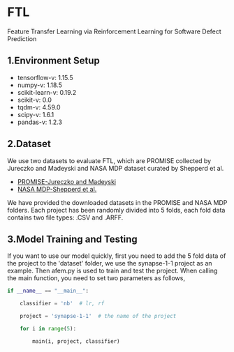 # FTL
Feature Transfer Learning via Reinforcement Learning for Software Defect Prediction
## 1.Environment Setup
* tensorflow-v: 1.15.5
* numpy-v: 1.18.5
* scikit-learn-v: 0.19.2
* scikit-v: 0.0
* tqdm-v: 4.59.0
* scipy-v: 1.6.1
* pandas-v: 1.2.3
## 2.Dataset
We use two datasets to evaluate FTL, which are PROMISE collected by Jureczko and Madeyski and NASA MDP dataset curated by Shepperd et al. 
* [PROMISE-Jureczko and Madeyski](https://dl.acm.org/doi/abs/10.1145/1868328.1868342)
* [NASA MDP-Shepperd et al.](https://ieeexplore.ieee.org/abstract/document/6464273)

We have provided the downloaded datasets in the PROMISE and NASA MDP folders. Each project has been randomly divided into 5 folds, each fold data contains two file types: .CSV and .ARFF.
## 3.Model Training and Testing
If you want to use our model quickly, first you need to add the 5 fold data of the project to the 'dataset' folder, we use the synapse-1-1 project as an example. Then afem.py is used to train and test the project. When calling the main function, you need to set two parameters as follows,
```python
if __name__ == "__main__":
```
```python
    classifier = 'nb'  # lr, rf
```
```python
    project = 'synapse-1-1'  # the name of the project
```
```python
    for i in range(5):
```
```python
        main(i, project, classifier)
```
